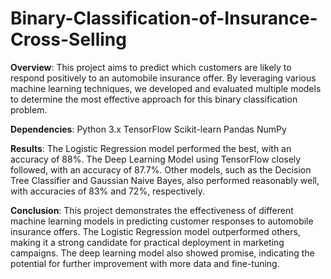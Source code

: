 # Binary-Classification-of-Insurance-Cross-Selling
**Overview**:
This project aims to predict which customers are likely to respond positively to an automobile insurance offer. By leveraging various machine learning techniques, we developed and evaluated multiple models to determine the most effective approach for this binary classification problem.


**Dependencies**:
Python 3.x
TensorFlow
Scikit-learn
Pandas
NumPy


**Results**:
The Logistic Regression model performed the best, with an accuracy of 88%.
The Deep Learning Model using TensorFlow closely followed, with an accuracy of 87.7%.
Other models, such as the Decision Tree Classifier and Gaussian Naive Bayes, also performed reasonably well, with accuracies of 83% and 72%, respectively.


**Conclusion**:
This project demonstrates the effectiveness of different machine learning models in predicting customer responses to automobile insurance offers. The Logistic Regression model outperformed others, making it a strong candidate for practical deployment in marketing campaigns. The deep learning model also showed promise, indicating the potential for further improvement with more data and fine-tuning.
